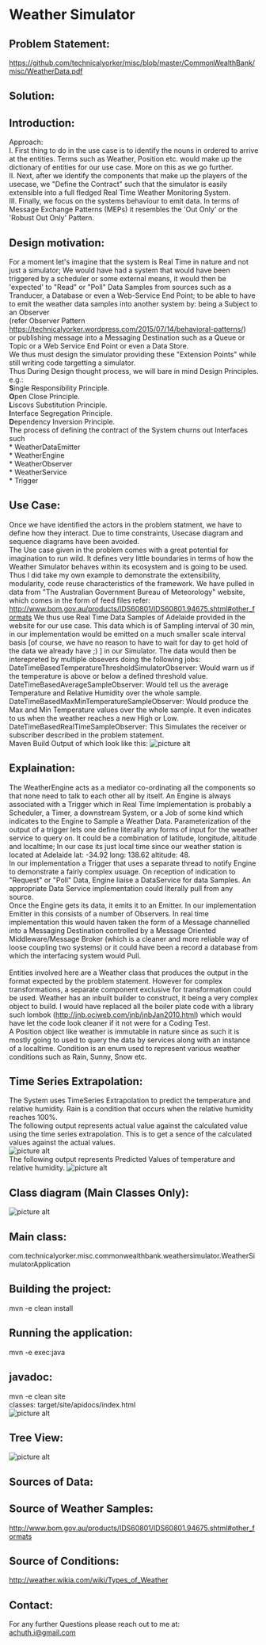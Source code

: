 Weather Simulator
=============================================================================

Problem Statement:
-----------------------------------------------------------------------------

https://github.com/technicalyorker/misc/blob/master/CommonWealthBank/misc/WeatherData.pdf


Solution:
-----------------------------------------------------------------------------

Introduction:
-----------------------------------------------------------------------------

Approach:
<br>I. First thing to do in the use case is to identify the nouns in ordered to arrive at the entities. Terms such as Weather, Position etc. would make up the dictionary of entities for our use case. More on this as we go further.
<br>II. Next, after we identify the components that make up the players of the usecase,  we "Define the Contract" such that the simulator is easily extensible into a full fledged Real Time Weather Monitoring System.
<br>III. Finally, we focus on the systems behaviour to emit data. In terms of Message Exchange Patterns (MEPs) it resembles the 'Out Only' or the 'Robust Out Only' Pattern.

Design motivation:
-----------------------------------------------------------------------------

For a moment let's imagine that the system is Real Time in nature and not just a simulator; We would have had a system that would have been triggered by a scheduler or some external means, it would then be 'expected' to "Read" or "Poll" Data Samples from sources such as a Tranducer, a Database or even a Web-Service End Point; to be able to have to emit the weather data samples into another system by: being a Subject to an Observer <br> (refer Observer Pattern https://technicalyorker.wordpress.com/2015/07/14/behavioral-patterns/) <br>or publishing message into a Messaging Destination such as a Queue or Topic or a Web Service End Point or even a Data Store.
<br>We thus must design the simulator providing these "Extension Points" while still writing code targetting a simulator. <br>Thus During Design thought process, we will bare in mind Design Principles. e.g.:<br>
<b>S</b>ingle Responsibility Principle.  
<b>O</b>pen Close Principle.  
<b>L</b>iscovs Substitution Principle.  
<b>I</b>nterface Segregation Principle.  
<b>D</b>ependency Inversion Principle.  
The process of defining the contract of the System churns out Interfaces such
<br>* WeatherDataEmitter
<br>* WeatherEngine
<br>* WeatherObserver
<br>* WeatherService
<br>* Trigger

Use Case:
-----------------------------------------------------------------------------

Once we have identified the actors in the problem statment, we have to define how they interact. Due to time constraints, Usecase diagram and sequence diagrams have been avoided.
<br>The Use case given in the problem comes with a great potential for imagination to run wild. It defines very little boundaries in terms of how the Weather Simulator behaves within its ecosystem and is going to be used. Thus I did take my own example to demonstrate the extensibility, modularity, code reuse characteristics of the framework. We have pulled in data from "The Australian Government Bureau of Meteorology" website, which comes in the form of feed files refer:
http://www.bom.gov.au/products/IDS60801/IDS60801.94675.shtml#other_formats
We thus use Real Time Data Samples of Adelaide provided in the website for our use case. This data which is of Sampling interval of 30 min, in our implementation would be emitted on a much smaller scale interval basis [of course, we have no reason to have to wait for day to get hold of the data we already have ;) ] in our Simulator.
The data would then be interepreted by multiple obsevers doing the following jobs:
<br>DateTimeBasedTemperatureThresholdSimulatorObserver: Would warn us if the temperature is above or below a defined threshold value.
<br>DateTimeBasedAverageSampleObserver: Would tell us the average Temperature and Relative Humidity over the whole sample.
<br>DateTimeBasedMaxMinTemperatureSampleObserver: Would produce the Max and Min Temperature values over the whole sample. It even indicates to us when the weather reaches a new High or Low.
<br>DateTimeBasedRealTimeSampleObserver: This Simulates the receiver or subscriber described in the problem statement.
<br>Maven Build Output of which look like this:
![picture alt](https://raw.githubusercontent.com/technicalyorker/commbank/master/CommonWealthBank/misc/build.png "Build Results")

Explaination:
-----------------------------------------------------------------------------

The WeatherEngine acts as a mediator co-ordinating all the components so that none need to talk to each other all by itself. An Engine is always associated with a Trigger which in Real Time Implementation is probably a Scheduler, a Timer, a downstream System, or a Job of some kind which indicates to the Engine to Sample a Weather Data. Parameterization of the output of a trigger lets one define literally any forms of input for the weather service to query on. It could be a combination of latitude, longitude, altitude and localtime; In our case its just local time since our weather station is located at Adelaide lat: -34.92 long: 138.62 altitude: 48.
<br>In our implementation a Trigger that uses a separate thread to notify Engine to demonstrate a fairly complex usuage. On reception of indication to "Request" or "Poll" Data, Engine liaise a DataService for data Samples. An appropriate Data Service implementation could literally pull from any source.
<br> Once the Engine gets its data, it emits it to an Emitter. In our implementation Emitter in this consists of a number of Observers. In real time implementation this would haven taken the form of a Message channelled into a Messaging Destination controlled by a Message Oriented Middleware/Message Broker (which is a cleaner and more reliable way of loose coupling two systems) or it could have been a record a database from which the interfacing system would Pull.  
<br>Entities involved here are a Weather class that produces the output in the format expected by the problem statement. However for complex transformations, a separate component exclusive for transformation could be used. Weather has an inbuilt builder to construct, it being a very complex object to build. I would have replaced all the boiler plate code with a library such lombok (http://jnb.ociweb.com/jnb/jnbJan2010.html) which would have let the code look cleaner if it not were for a Coding Test.
<br>A Position object like weather is immutable in nature since as such it is mostly going to used to query the data by services along with an instance of a localtime. Condition is an enum used to represent various weather conditions such as Rain, Sunny, Snow etc.

Time Series Extrapolation:
-----------------------------------------------------------------------------

The System uses TimeSeries Extrapolation to predict the temperature and relative humidity. Rain is a condition that occurs when the relative humidity reaches 100%.
<br>The following output represents actual value against the calculated value using the time series extrapolation. This is to get a sence of the calculated values against the actual values.  
![picture alt](https://raw.githubusercontent.com/technicalyorker/commbank/master/CommonWealthBank/misc/timeseries_calculated.png "Class Diagram")
<br>The following output represents Predicted Values of temperature and relative humidity.
![picture alt](https://raw.githubusercontent.com/technicalyorker/commbank/master/CommonWealthBank/misc/timeseries_predicted.png "Class Diagram")

Class diagram (Main Classes Only):
----------------------------------

![picture alt](https://raw.githubusercontent.com/technicalyorker/commbank/master/CommonWealthBank/misc/WeatherSimulator.gif "Class Diagram")

Main class:
-----------------------------------------------------------------------------

com.technicalyorker.misc.commonwealthbank.weathersimulator.WeatherSimulatorApplication

Building the project:
-----------------------------------------------------------------------------

mvn -e clean install

Running the application:
-----------------------------------------------------------------------------

mvn -e exec:java

javadoc:
-----------------------------------------------------------------------------

mvn -e clean site
<br>classes: target/site/apidocs/index.html<br>
![picture alt](https://raw.githubusercontent.com/technicalyorker/commbank/master/CommonWealthBank/misc/javadoc.png "javadoc")

Tree View:
-----------------------------------------------------------------------------

![picture alt](https://raw.githubusercontent.com/technicalyorker/commbank/master/CommonWealthBank/misc/tree.png "Tree")

Sources of Data:
-----------------------------------------------------------------------------

Source of Weather Samples:
-----------------------------------------------------------------------------

http://www.bom.gov.au/products/IDS60801/IDS60801.94675.shtml#other_formats

Source of Conditions:
-----------------------------------------------------------------------------

http://weather.wikia.com/wiki/Types_of_Weather

Contact:
-----------------------------------------------------------------------------

For any further Questions please reach out to me at:
<br>achuth.i@gmail.com
